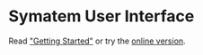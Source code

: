 # Symatem User Interface

Read ["Getting Started"](https://github.com/Symatem/Documentation/blob/master/Toolchain/UserInterface.md)
or try the [online version](https://symatem.github.io/UserInterface/index.html).
